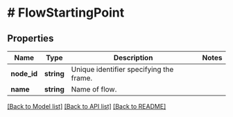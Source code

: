 # # FlowStartingPoint

## Properties

Name | Type | Description | Notes
------------ | ------------- | ------------- | -------------
**node_id** | **string** | Unique identifier specifying the frame. |
**name** | **string** | Name of flow. |

[[Back to Model list]](../../README.md#models) [[Back to API list]](../../README.md#endpoints) [[Back to README]](../../README.md)
